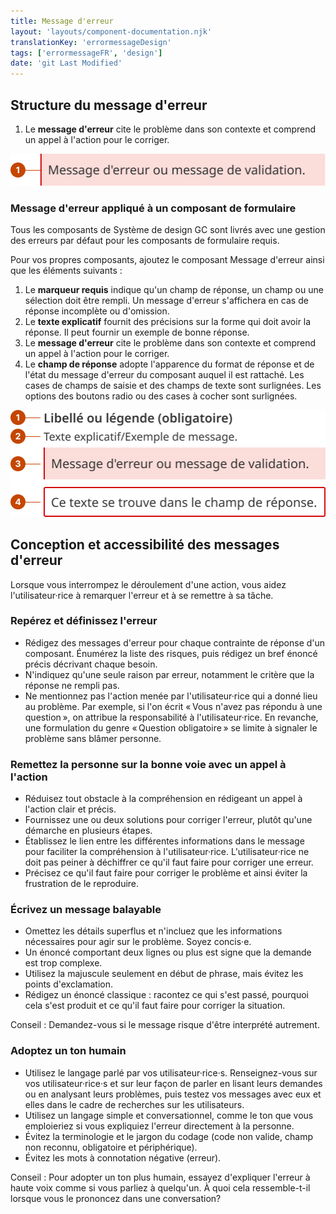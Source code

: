 ```yaml
---
title: Message d'erreur
layout: 'layouts/component-documentation.njk'
translationKey: 'errormessageDesign'
tags: ['errormessageFR', 'design']
date: 'git Last Modified'
---
```


## Structure du message d'erreur

<ol class="anatomy-list">
  <li>Le <strong>message d'erreur</strong> cite le problème dans son contexte et comprend un appel à l'action pour le corriger.</li>
</ol>

<img class="b-sm b-default p-400" src="/images/fr/components/anatomy/gcds-error-message-anatomy.svg" alt="Stucture du message d'erreur représenté par une icône d'avertissement (point d'exclamation blanc à l'intérieur d'un triangle rouge) placée à côté du texte « Message d'erreur »."/>

### Message d'erreur appliqué à un composant de formulaire

Tous les composants de Système de design GC sont livrés avec une gestion des erreurs par défaut pour les composants de formulaire requis.

Pour vos propres composants, ajoutez le composant Message d'erreur ainsi que les éléments suivants :

<ol class="anatomy-list">
  <li>Le <strong>marqueur requis</strong> indique qu'un champ de réponse, un champ ou une sélection doit être rempli. Un message d'erreur s'affichera en cas de réponse incomplète ou d'omission.</li>
  <li>Le <strong>texte explicatif</strong> fournit des précisions sur la forme qui doit avoir la réponse. Il peut fournir un exemple de bonne réponse.</li>
  <li>Le <strong>message d'erreur</strong> cite le problème dans son contexte et comprend un appel à l'action pour le corriger.</li>
  <li>Le <strong>champ de réponse</strong> adopte l'apparence du format de réponse et de l'état du message d'erreur du composant auquel il est rattaché. Les cases de champs de saisie et des champs de texte sont surlignées. Les options des boutons radio ou des cases à cocher sont surlignées.</li>
</ol>

<img class="b-sm b-default p-400" src="/images/fr/components/anatomy/gcds-error-message-anatomy-with-form-field.svg" alt="Taxonomie du message d'erreur représentée par quatre éléments: l'étiquette ou légende (obligatoire), le texte explicatif / exemple de message, une icône avertissement à côté du texte « Message d'erreur », et une zone de réponse (une boîte rouge rectangulaire comprenant une zone de texte)."/>

## Conception et accessibilité des messages d'erreur

Lorsque vous interrompez le déroulement d'une action, vous aidez l'utilisateur·rice à remarquer l'erreur et à se remettre à sa tâche.

### Repérez et définissez l'erreur

- Rédigez des messages d'erreur pour chaque contrainte de réponse d'un composant. Énumérez la liste des risques, puis rédigez un bref énoncé précis décrivant chaque besoin.
- N'indiquez qu'une seule raison par erreur, notamment le critère que la réponse ne rempli pas.
- Ne mentionnez pas l'action menée par l'utilisateur·rice qui a donné lieu au problème. Par exemple, si l'on écrit « Vous n'avez pas répondu à une question », on attribue la responsabilité à l'utilisateur·rice. En revanche, une formulation du genre « Question obligatoire » se limite à signaler le problème sans blâmer personne.

### Remettez la personne sur la bonne voie avec un appel à l'action

- Réduisez tout obstacle à la compréhension en rédigeant un appel à l'action clair et précis.
- Fournissez une ou deux solutions pour corriger l'erreur, plutôt qu'une démarche en plusieurs étapes.
- Établissez le lien entre les différentes informations dans le message pour faciliter la compréhension à l'utilisateur·rice. L'utilisateur·rice ne doit pas peiner à déchiffrer ce qu'il faut faire pour corriger une erreur.
- Précisez ce qu'il faut faire pour corriger le problème et ainsi éviter la frustration de le reproduire.

### Écrivez un message balayable

- Omettez les détails superflus et n'incluez que les informations nécessaires pour agir sur le problème. Soyez concis·e.
- Un énoncé comportant deux lignes ou plus est signe que la demande est trop complexe.
- Utilisez la majuscule seulement en début de phrase, mais évitez les points d'exclamation.
- Rédigez un énoncé classique : racontez ce qui s'est passé, pourquoi cela s'est produit et ce qu'il faut faire pour corriger la situation.

Conseil : Demandez-vous si le message risque d'être interprété autrement.

### Adoptez un ton humain

- Utilisez le langage parlé par vos utilisateur·rice·s. Renseignez-vous sur vos utilisateur·rice·s et sur leur façon de parler en lisant leurs demandes ou en analysant leurs problèmes, puis testez vos messages avec eux et elles dans le cadre de recherches sur les utilisateurs.
- Utilisez un langage simple et conversationnel, comme le ton que vous emploieriez si vous expliquiez l'erreur directement à la personne.
- Évitez la terminologie et le jargon du codage (code non valide, champ non reconnu, obligatoire et périphérique).
- Évitez les mots à connotation négative (erreur).

Conseil : Pour adopter un ton plus humain, essayez d'expliquer l'erreur à haute voix comme si vous parliez à quelqu'un. À quoi cela ressemble-t-il lorsque vous le prononcez dans une conversation?

